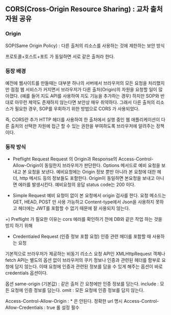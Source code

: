 ## CORS(Cross-Origin Resource Sharing) : 교차 출처 자원 공유

### Origin

SOP(Same Origin Policy) : 다른 출처의 리소스를 사용하는 것에 제한하는 보안 방식

프로토콜+호스트+포트 가 동일하면 서로 같은 출처라 한다.

### 등장 배경
예전에 웹사이트를 만들때는 대부분 하나의 서버에서 브라우저의 모든 요청을 처리했지만 점점 웹 서비스가 커지면서 브라우저가 다른 출처(Origin)의 자원을 요청할 일이 많아졌다. (예를 들어 지도 API를 사용하여 지도 기능을 추가하는 경우) 하지만 SOP와 반대로 아무런 제약도 존재하지 않는다면 보안상 매우 취약하다. 그래서 다른 출처의 리소스가 필요한 경우,  SOP를 우회하기 위한 방법으로 CORS 가 사용되었다.

즉, CORS란 추가 HTTP 헤더를 사용하여 한 출처에서 실행 중인 웹 애플리케이션이 다른 출처의 선택한 자원에 접근 할 수 있는 권한을 부여하도록 브라우저에 알려주는 정책이다.

### 동작 방식
- Preflight Request
Request 의  Origin과 Response의 Access-Control-Allow-Origin이 동일한지 브라우저가 판단한다.
Options 메서드로 예비 요청을 보내고 본 요청을 보낸다. 예비요청에는 Origin 정보 뿐만 아니라 본 요청에 대한 헤더, http 메서드 등의 정보들도 포함한다. Origin이 동일하면 본요청을 보내고 아니면 에러를 발생시킨다. 예비요청의 응답 status code는 200 이다.

- Simple Request
예비 요청이 없이 본 요청에서 origin 검사를 한다. 요청 메소드는 GET, HEAD, POST 만 사용 가능하고 Content-type에서 Json을 사용하지 못하고 헤더에는 JWT를 포함할 수 없기 때문에 잘 사용되지 않는다.

+) Preflight 가 필요한 이유는 cors 에러를 확인하기 전에 DB와 같은 작업 하는 것을 방지 하기 위해

- Credentialed Request (인증 정보 포함 요청)
인증 관련 헤더를 포함할 때 사용하는 요청

기본적으로 브라우저가 제공하는 비동기 리소스 요청 API인 XMLHttpRequest 객체나 fetch API는 별도의 옵션 없이 브라우저의 쿠키 정보나 인증과 관련된 헤더를 함부로 요청에 담지 않는다. 이때 요청에 인증과 관련된 정보를 담을 수 있게 해주는 옵션이 바로 credentials 옵션이다.

옵션
same-origin (기본값) : 같은 출처 간 요청에만 인증 정보를 담는다.
include : 모든 요청에 인증 정보를 담는다.
omit : 모든 요청에 인증 정보를 담지 않는다.

Access-Control-Allow-Origin : * 은 안된다. 정확한 url 명시
Access-Control-Allow-Credentials : true 롤 설정 필수


